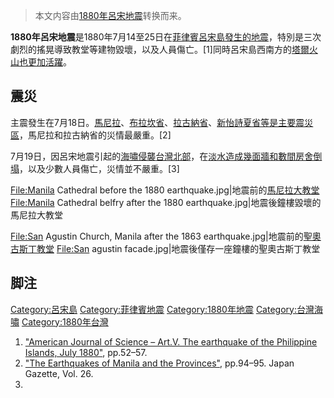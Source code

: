 > 本文内容由[1880年呂宋地震](https://zh.wikipedia.org/wiki/1880年呂宋地震)转换而来。


**1880年呂宋地震**是1880年7月14至25日在[菲律賓](https://zh.wikipedia.org/wiki/菲律賓 "wikilink")[呂宋島發生的](https://zh.wikipedia.org/wiki/呂宋島 "wikilink")[地震](../Page/地震.md "wikilink")，特別是三次劇烈的搖晃導致教堂等建物毀壞，以及人員傷亡。\[1\]同時呂宋島西南方的[塔爾火山也更加活躍](https://zh.wikipedia.org/wiki/塔爾火山 "wikilink")。

## 震災

主震發生在7月18日。[馬尼拉](https://zh.wikipedia.org/wiki/馬尼拉 "wikilink")、[布拉坎省](https://zh.wikipedia.org/wiki/布拉坎省 "wikilink")、[拉古納省](https://zh.wikipedia.org/wiki/拉古納省 "wikilink")、[新怡詩夏省等是主要震災區](https://zh.wikipedia.org/wiki/新怡詩夏省 "wikilink")，馬尼拉和拉古納省的災情最嚴重。\[2\]

7月19日，因呂宋地震引起的[海嘯侵襲](https://zh.wikipedia.org/wiki/海嘯 "wikilink")[台灣北部](https://zh.wikipedia.org/wiki/台灣 "wikilink")，在[淡水造成幾面牆和數間房舍倒塌](../Page/淡水區.md "wikilink")，以及少數人員傷亡，災情並不嚴重。\[3\]

<File:Manila> Cathedral before the 1880 earthquake.jpg|地震前的[馬尼拉大教堂](https://zh.wikipedia.org/wiki/馬尼拉大教堂 "wikilink") <File:Manila> Cathedral belfry after the 1880 earthquake.jpg|地震後鐘樓毀壞的馬尼拉大教堂

<File:San> Agustin Church, Manila after the 1863 earthquake.jpg|地震前的[聖奧古斯丁教堂](../Page/圣奥斯定堂_\(马尼拉\).md "wikilink") <File:San> agustin facade.jpg|地震後僅存一座鐘樓的聖奧古斯丁教堂

## 脚注

[Category:呂宋島](https://zh.wikipedia.org/wiki/Category:呂宋島 "wikilink") [Category:菲律賓地震](https://zh.wikipedia.org/wiki/Category:菲律賓地震 "wikilink") [Category:1880年地震](https://zh.wikipedia.org/wiki/Category:1880年地震 "wikilink") [Category:台灣海嘯](https://zh.wikipedia.org/wiki/Category:台灣海嘯 "wikilink") [Category:1880年台灣](https://zh.wikipedia.org/wiki/Category:1880年台灣 "wikilink")

1.  ["American Journal of Science – Art.V. The earthquake of the Philippine Islands, July 1880"](https://books.google.com/books?id=aPcQAAAAIAAJ&pg=PA52), pp.52–57.
2.  ["The Earthquakes of Manila and the Provinces"](https://books.google.com/books?id=WSopAAAAYAAJ&pg=PA94), pp.94–95. Japan Gazette, Vol. 26.
3.